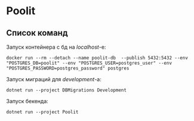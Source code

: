 # Poolit


## Список команд

Запуск контейнера с бд на *localhost*-e:
```
docker run --rm --detach --name poolit-db  --publish 5432:5432 --env "POSTGRES_DB=poolit" --env "POSTGRES_USER=postgres_user" --env "POSTGRES_PASSWORD=postgres_password" postgres
```

Запуск миграций для *development*-a:
```
dotnet run --project DBMigrations Development
```


Запуск бекенда:
```
dotnet run --project Poolit
```
